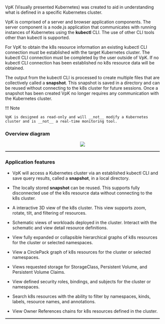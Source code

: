 VpK (Visually presented Kubernetes) was created to aid in understanding what is defined in a specific Kubernetes cluster.   

VpK is comprised of a server and browser application components.  The server component is a node.js application that communicates with running instances of Kubernetes using the __kubectl__ CLI.  The use of other CLI tools other than kubectl is supported.  

For VpK to obtain the k8s resource information an existing kubectl CLI connection must be established with the target Kubernetes cluster. The kubectl CLI connection must be completed by the user outside of VpK. If no kubectl CLI connection has been established no k8s resource data will be obtained.

The output from the kubectl CLI is processed to create multiple files that are collectively called a __snapshot__.  This snapshot is saved in a directory and can be reused without connecting to the k8s cluster for future sessions.  Once a snapshot has been created VpK no longer requires any communication with the Kubernetes cluster. 

!!! Note

    VpK is designed as read-only and will __not__ modify a Kubernetes cluster and is __not__ a real-time monitoring tool.  


### Overview diagram

<p align="center">
  <img style="float: center;" src="https://raw.githubusercontent.com/k8svisual/vpk-docs/main/docs/images/overview_local.png">

</p>

<hr style="border:1px solid #aaaaaa">

### Application features

- VpK will access a Kubernetes cluster via an established kubectl CLI and save query results, called a __snapshot__, in a local directory. 

- The locally stored __snapshot__ can be reused. This supports fully disconnected use of the k8s resource data without connecting to the k8s cluster.
 
- A interactive 3D view of the k8s cluster.  This view supports zoom, rotate, tilt, and filtering of resources.

- Schematic views of workloads deployed in the cluster.  Interact with the schematic and view detail resource definitions.

- View fully expanded or collapsible hierarchical graphs of k8s resources for the cluster or selected namespaces.  

- View a CirclePack graph of k8s resources for the cluster or selected namespaces.

- Views requested storage for StorageClass, Persistent Volume, and Persistent Volume Claims.

- View defined security roles, bindings, and subjects for the cluster or namespaces.

- Search k8s resources with the ability to filter by namespaces, kinds, labels, resource names, and annotations.

- View Owner References chains for k8s resources defined in the cluster.
  

<hr style="border:1px solid #aaaaaa">


